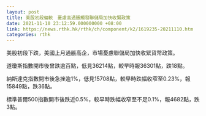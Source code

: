 ```yaml
---
layout: post
title: 美股初段偏軟　憂慮高通脹觸發聯儲局加快收緊政策
date: 2021-11-10 23:12:59.000000000 +08:00
link: https://news.rthk.hk/rthk/ch/component/k2/1619235-20211110.htm
categories: rthk
---
```


美股初段下跌，美國上月通脹高企，市場憂慮聯儲局加快收緊貨幣政策。

道瓊斯指數開市後曾跌逾百點，低見36214點，較早時報36301點，跌18點。

納斯達克指數開市後急挫逾1%，低見15708點，較早時跌幅收窄至0.23%，報15849點，跌36點。

標準普爾500指數開市後跌近0.5%，較早時跌幅收窄至不足0.1%，報4682點，跌3點。
